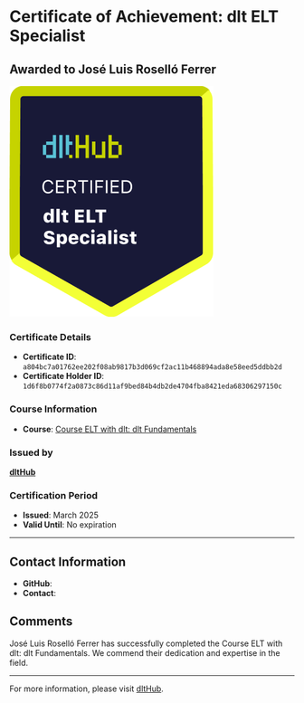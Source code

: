 
# Certificate of Achievement: dlt ELT Specialist

## Awarded to **José Luis Roselló Ferrer**

![Course Image](../badges/dlt_ELT_specialist.png)

### Certificate Details
- **Certificate ID**: `a804bc7a01762ee202f08ab9817b3d069cf2ac11b468894ada8e58eed5ddbb2d`
- **Certificate Holder ID**: `1d6f8b0774f2a0873c86d11af9bed84b4db2de4704fba8421eda68306297150c`

### Course Information
- **Course**: [Course ELT with dlt: dlt Fundamentals](https://github.com/dlt-hub/dlthub-education/tree/main/courses/dlt_fundamentals_dec_2024)

### Issued by
[**dltHub**](https://dlthub.com/) 

### Certification Period
- **Issued**: March 2025
- **Valid Until**: No expiration

---

## Contact Information
- **GitHub**: 
- **Contact**: 

## Comments
José Luis Roselló Ferrer has successfully completed the Course ELT with dlt: dlt Fundamentals. We commend their dedication and expertise in the field.

---

For more information, please visit [dltHub](https://dlthub.com/).
    